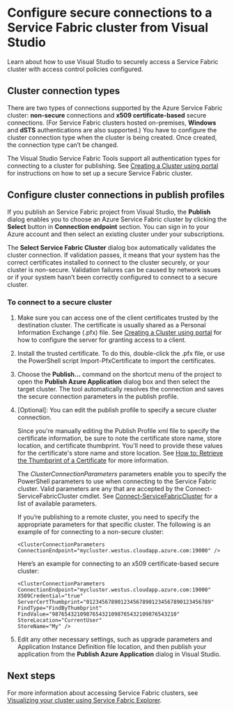 <properties
   pageTitle="Configure secure connections supported by the Service Fabric cluster | Microsoft Azure"
   description="Learn about how to use Visual Studio to configure secure connections that are supported by the Azure Service Fabric cluster."
   services="service-fabric"
   documentationCenter="na"
   authors="cawaMS"
   manager="paulyuk"
   editor="tglee" />

<tags
   ms.service="multiple"
   ms.devlang="dotnet"
   ms.topic="article"
   ms.tgt_pltfrm="na"
   ms.workload="multiple"
   ms.date="10/08/2015"
   ms.author="cawaMS" />

# Configure secure connections to a Service Fabric cluster from Visual Studio

Learn about how to use Visual Studio to securely access a Service Fabric cluster with access control policies configured.

## Cluster connection types

There are two types of connections supported by the Azure Service Fabric cluster: **non-secure** connections and **x509 certificate-based** secure connections. (For Service Fabric clusters hosted on-premises, **Windows** and **dSTS** authentications are also supported.) You have to configure the cluster connection type when the cluster is being created. Once created, the connection type can’t be changed.

The Visual Studio Service Fabric Tools support all authentication types for connecting to a cluster for publishing. See [Creating a Cluster using portal](https://www.yammer.com/azureadvisors/uploaded_files/40947687) for instructions on how to set up a secure Service Fabric cluster.

## Configure cluster connections in publish profiles

If you publish an Service Fabric project from Visual Studio, the **Publish** dialog enables you to choose an Azure Service Fabric cluster by clicking the **Select** button in **Connection endpoint** section. You can sign in to your Azure account and then select an existing cluster under your subscriptions.

The **Select Service Fabric Cluster** dialog box automatically validates the cluster connection. If validation passes, it means that your system has the correct certificates installed to connect to the cluster securely, or your cluster is non-secure. Validation failures can be caused by network issues or if your system hasn’t been correctly configured to connect to a secure cluster.

### To connect to a secure cluster

1.	Make sure you can access one of the client certificates trusted by the destination cluster. The certificate is usually shared as a Personal Information Exchange (.pfx) file. See [Creating a Cluster using portal](https://www.yammer.com/azureadvisors/uploaded_files/40947687) for how to configure the server for granting access to a client.

2.	Install the trusted certificate. To do this, double-click the .pfx file, or use the PowerShell script Import-PfxCertificate to import the certificates.

3.	Choose the **Publish...** command on the shortcut menu of the project to open the **Publish Azure Application** dialog box and then select the target cluster. The tool automatically resolves the connection and saves the secure connection parameters in the publish profile.

4.	[Optional]: You can edit the publish profile to specify a secure cluster connection.

    Since you're manually editing the Publish Profile xml file to specify the certificate information, be sure to note the certificate store name, store location, and certificate thumbprint. You'll need to provide these values for the certificate's store name and store location. See [How to: Retrieve the Thumbprint of a Certificate](https://msdn.microsoft.com/en-us/library/ms734695(v=vs.110).aspx) for more information.

    The *ClusterConnectionParameters* parameters enable you to specify the PowerShell parameters to use when connecting to the Service Fabric cluster. Valid parameters are any that are accepted by the Connect-ServiceFabricCluster cmdlet. See [Connect-ServiceFabricCluster](https://msdn.microsoft.com/en-us/library/mt125938.aspx) for a list of available parameters.

    If you’re publishing to a remote cluster, you need to specify the appropriate parameters for that specific cluster. The following is an example of for connecting to a non-secure cluster:

    `<ClusterConnectionParameters ConnectionEndpoint="mycluster.westus.cloudapp.azure.com:19000" />`

    Here’s an example for connecting to an x509 certificate-based secure cluster:

    ```
    <ClusterConnectionParameters
    ConnectionEndpoint="mycluster.westus.cloudapp.azure.com:19000"
    X509Credential="true"
    ServerCertThumbprint="0123456789012345678901234567890123456789"
    FindType="FindByThumbprint"
    FindValue="9876543210987654321098765432109876543210"
    StoreLocation="CurrentUser"
    StoreName="My" />
    ```

5.	Edit any other necessary settings, such as upgrade parameters and Application Instance Definition file location, and then publish your application from the **Publish Azure Application** dialog in Visual Studio.

## Next steps
For more information about accessing Service Fabric clusters, see [Visualizing your cluster using Service Fabric Explorer](service-fabric-visualizing-your-cluster.md).
